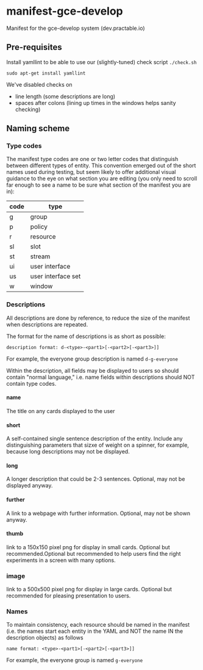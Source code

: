 # manifest-gce-develop
Manifest for the gce-develop system (dev.practable.io)

## Pre-requisites

Install yamllint to be able to use our (slightly-tuned) check script `./check.sh`
```
sudo apt-get install yamllint
```

We've disabled checks on 

- line length (some descriptions are long)
- spaces after colons (lining up times in the windows helps sanity checking)

## Naming scheme

### Type codes

The manifest type codes are one or two letter codes that distinguish between different types of entity. This convention emerged out of the short names used during testing, but seem likely to offer additional visual guidance to the eye on what section you are editing (you only need to scroll far enough to see a name to be sure what section of the manifest you are in):


| code | type        |
|------|-------------|
| g    | group       |
| p    | policy      |
| r    | resource    |
| sl   | slot        |
| st   | stream      |
| ui   | user interface |
| us   | user interface set |
| w    | window |


### Descriptions

All descriptions are done by reference, to reduce the size of the manifest when descriptions are repeated.

The format for the name of descriptions is as short as possible:

```
description format: d-<type>-<part1>[-<part2>[-<part3>]]
```
For example, the everyone group description is named `d-g-everyone`

Within the description, all fields may be displayed to users so should contain "normal language," i.e. name fields within descriptions should NOT contain type codes.

#### name

The title on any cards displayed to the user

#### short 

A self-contained single sentence description of the entity. Include any distinguishing parameters that sizxe of weight on a spinner, for example, because long descriptions may not be displayed.

#### long

A longer description that could be 2-3 sentences. Optional, may not be displayed anyway.

#### further 

A link to a webpage with further information. Optional, may not be shown anyway.

#### thumb

link to a 150x150 pixel png for display in small cards. Optional but recommended.Optional but recommended to help users find the right experiments in a screen with many options.

### image

link to a 500x500 pixel png for display in large cards. Optional but recommended for pleasing presentation to users.


### Names

To maintain consistency, each resource should be named in the manifest (i.e. the names start each entity in the YAML and NOT the name IN the description objects) as follows

```
name format: <type>-<part1>[-<part2>[-<part3>]]
```

For example, the everyone group is named `g-everyone`
